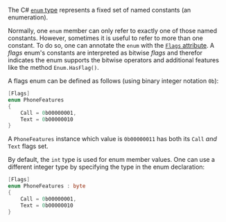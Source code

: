 The C# [`enum` type](https://docs.microsoft.com/en-us/dotnet/csharp/language-reference/builtin-types/enum) represents a fixed set of named constants (an enumeration).

Normally, one `enum` member can only refer to exactly one of those named constants. However, sometimes it is useful to refer to more than one constant. To do so, one can annotate the `enum` with the [`Flags` attribute](https://docs.microsoft.com/en-us/dotnet/api/system.flagsattribute?view=net-5.0). A _flags_ enum's constants are interpreted as bitwise _flags_ and therefor indicates the enum supports the bitwise operators and additional features like the method `Enum.HasFlag()`.

A flags enum can be defined as follows (using binary integer notation `0b`):

```csharp
[Flags]
enum PhoneFeatures
{
    Call = 0b00000001,
    Text = 0b00000010
}
```

A `PhoneFeatures` instance which value is `0b00000011` has both its `Call` _and_ `Text` flags set.

By default, the `int` type is used for enum member values. One can use a different integer type by specifying the type in the enum declaration:

```csharp
[Flags]
enum PhoneFeatures : byte
{
    Call = 0b00000001,
    Text = 0b00000010
}
```
